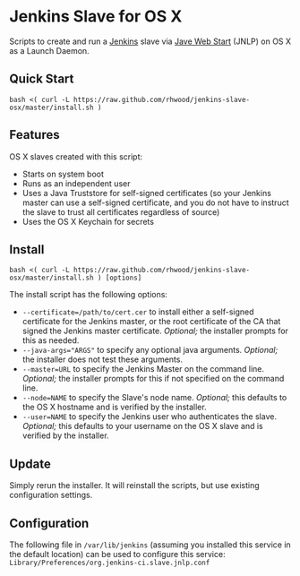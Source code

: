 # Jenkins Slave for OS X

Scripts to create and run a [Jenkins](http://jenkins-ci.org) slave via [Jave Web Start](https://wiki.jenkins-ci.org/display/JENKINS/Distributed+builds#Distributedbuilds-LaunchslaveagentviaJavaWebStart) (JNLP) on OS X as a Launch Daemon.



## Quick Start
`bash <( curl -L https://raw.github.com/rhwood/jenkins-slave-osx/master/install.sh )`



## Features
OS X slaves created with this script:
* Starts on system boot
* Runs as an independent user
* Uses a Java Truststore for self-signed certificates (so your Jenkins master can use a self-signed certificate, and you do not have to instruct the slave to trust all certificates regardless of source)
* Uses the OS X Keychain for secrets



## Install
`bash <( curl -L https://raw.github.com/rhwood/jenkins-slave-osx/master/install.sh ) [options]`

The install script has the following options:
* `--certificate=/path/to/cert.cer` to install either a self-signed certificate for the Jenkins master, or the root certificate of the CA that signed the Jenkins master certificate. *Optional;* the installer prompts for this as needed.
* `--java-args="ARGS"` to specify any optional java arguments. *Optional;* the installer does not test these arguments.
* `--master=URL` to specify the Jenkins Master on the command line. *Optional;* the installer prompts for this if not specified on the command line.
* `--node=NAME` to specify the Slave's node name. *Optional;* this defaults to the OS X hostname and is verified by the installer.
* `--user=NAME` to specify the Jenkins user who authenticates the slave. *Optional;* this defaults to your username on the OS X slave and is verified by the installer.



## Update
Simply rerun the installer. It will reinstall the scripts, but use existing configuration settings.



## Configuration
The following file in ``/var/lib/jenkins`` (assuming you installed this service in the default location) can be used to configure this service:
``Library/Preferences/org.jenkins-ci.slave.jnlp.conf``

